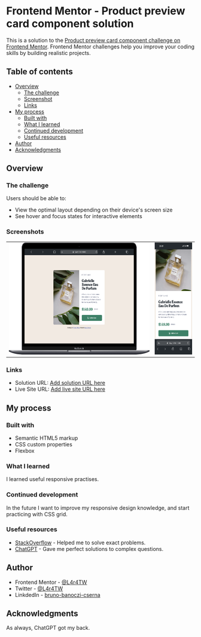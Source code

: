 # Frontend Mentor - Product preview card component solution

This is a solution to the [Product preview card component challenge on Frontend Mentor](https://www.frontendmentor.io/challenges/product-preview-card-component-GO7UmttRfa). Frontend Mentor challenges help you improve your coding skills by building realistic projects.

## Table of contents

- [Overview](#overview)
  - [The challenge](#the-challenge)
  - [Screenshot](#screenshot)
  - [Links](#links)
- [My process](#my-process)
  - [Built with](#built-with)
  - [What I learned](#what-i-learned)
  - [Continued development](#continued-development)
  - [Useful resources](#useful-resources)
- [Author](#author)
- [Acknowledgments](#acknowledgments)

## Overview

### The challenge

Users should be able to:

- View the optimal layout depending on their device's screen size
- See hover and focus states for interactive elements

### Screenshots

<table>
  <tr>
    <td><img src="assets/Screenshots/screenshot1.png" height="300"></td>
    <td><img src="assets/Screenshots/screenshot2.png" height="300"></td>
  </tr>
</table>

### Links

- Solution URL: [Add solution URL here](https://your-solution-url.com)
- Live Site URL: [Add live site URL here](https://your-live-site-url.com)

## My process

### Built with

- Semantic HTML5 markup
- CSS custom properties
- Flexbox

### What I learned

I learned useful responsive practises.

### Continued development

In the future I want to improve my responsive design knowledge, and start practicing with CSS grid.

### Useful resources

- [StackOverflow](assets/Screenshots/screenshot2.png) - Helped me to solve exact problems.
- [ChatGPT](https://chatgpt.com/) - Gave me perfect solutions to complex questions.

## Author

- Frontend Mentor - [@L4r4TW](https://www.frontendmentor.io/profile/yourusername)
- Twitter - [@L4r4TW](https://x.com/L4r4TW)
- LinkdedIn - [bruno-banoczi-cserna](https://www.linkedin.com/in/bruno-banoczi-csernak/)

## Acknowledgments

As always, ChatGPT got my back.
